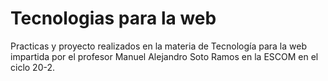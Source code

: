 # Tecnologias para la web
Practicas y proyecto realizados en la materia de Tecnología para la web impartida por el profesor Manuel Alejandro Soto Ramos en la ESCOM en el ciclo 20-2. 
